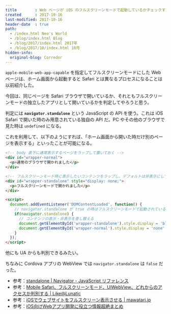 ```yaml
---
title        : Web ページが iOS のフルスクリーンモードで起動しているかチェックする方法
created      : 2017-10-16
last-modified: 2017-10-16
header-date  : true
path:
  - /index.html Neo's World
  - /blog/index.html Blog
  - /blog/2017/index.html 2017年
  - /blog/2017/10/index.html 10月
hidden-info:
  original-blog: Corredor
---
```


`apple-mobile-web-app-capable` を指定してフルスクリーンモードにした Web ページは、ホーム画面から起動すると Safari とは異なるプロセスになることは以前紹介した。

今回は、同じページを Safari ブラウザで開いているか、それともフルスクリーンモードの独立したアプリとして開いているかを判定してやろうと思う。

判定には __`navigator.standalone`__ という JavaScript の API を使う。これは iOS Safari で開いた時のみ用意されている独自の API だ。PC やその他のブラウザで見た時は `undefined` になる。

これを利用して、以下のようにすれば、「ホーム画面から開いた時だけ別のページを表示する」といったことが可能になる。

```html
<!-- body 直下に通常表示するページをラップして置いておく -->
<div id="wrapper-normal">
  <p>通常のブラウザで開かれました</p>
</div>

<!-- フルスクリーンモード時に表示したいコンテンツをラップし、デフォルトは非表示にしておく -->
<div id="wrapper-standalone" style="display: none;">
  <p>フルスクリーンモードで開かれました</p>
</div>

<script>
  document.addEventListener('DOMContentLoaded', function() {
    // navigator.standalone が true の時はフルスクリーンモードで起動されている
    if(navigator.standalone) {
      // コンテンツの表示・非表示を差し替える
      document.getElementById('wrapper-standalone').style.display = 'block';
      document.getElementById('wrapper-normal').style.display = 'none';
    }
  });
</script>
```

他にも UA からも判別できるみたい。

ちなみに Cordova アプリの WebView では `navigator.standalone` は `false` だった。

- 参考：[standalone | Navigator - JavaScript リファレンス](http://www.webcreativepark.net/javascript/navigator/standalone/)
- 参考：[Mobile Safari、フルスクリーンモード、UIWebView、どれからのアクセスか判別する | Like@Lunatic](https://likealunatic.jp/2012/11/detectiosstandalone)
- 参考：[iOSでウェブサイトをフルスクリーン表示させる | mawatari.jp](http://mawatari.jp/archives/web-apps-like-native-apps)
- 参考：[iOS向けWebアプリ開発に役立つ情報超絶まとめ](https://typista.it-creates.com/javascript/1614.html)
